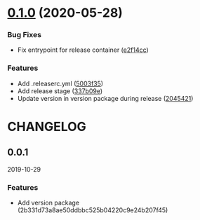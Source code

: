# [0.1.0](https://git.lo/microservices/sdk/go-sdk/compare/v0.0.1...v0.1.0) (2020-05-28)


### Bug Fixes

* Fix entrypoint for release container ([e2f14cc](https://git.lo/microservices/sdk/go-sdk/commit/e2f14cc2e8501b236ab849ecf192a0f5c738eceb))


### Features

* Add .releaserc.yml ([5003f35](https://git.lo/microservices/sdk/go-sdk/commit/5003f35f5adcbab2b8f56c1fe44b55eb1d399238))
* Add release stage ([337b09e](https://git.lo/microservices/sdk/go-sdk/commit/337b09e8de38d67700b9e8b8e3b50aa683fba875))
* Update version in version package during release ([2045421](https://git.lo/microservices/sdk/go-sdk/commit/204542103478087b547e52b0da88f3e1748e5abe))

# CHANGELOG

<!--- next entry here -->

## 0.0.1
2019-10-29

### Features

- Add version package (2b331d73a8ae50ddbbc525b04220c9e24b207f45)
